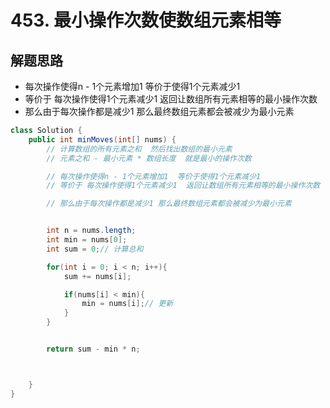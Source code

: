 # 453. 最小操作次数使数组元素相等

## 解题思路

* 每次操作使得n - 1个元素增加1  等价于使得1个元素减少1 
* 等价于 每次操作使得1个元素减少1  返回让数组所有元素相等的最小操作次数
* 那么由于每次操作都是减少1 那么最终数组元素都会被减少为最小元素

```java
class Solution {
    public int minMoves(int[] nums) {
        // 计算数组的所有元素之和  然后找出数组的最小元素
        // 元素之和 - 最小元素 * 数组长度  就是最小的操作次数

        // 每次操作使得n - 1个元素增加1  等价于使得1个元素减少1 
        // 等价于 每次操作使得1个元素减少1  返回让数组所有元素相等的最小操作次数

        // 那么由于每次操作都是减少1 那么最终数组元素都会被减少为最小元素


        int n = nums.length;
        int min = nums[0];
        int sum = 0;// 计算总和

        for(int i = 0; i < n; i++){
            sum += nums[i];

            if(nums[i] < min){
                min = nums[i];// 更新
            }
        }


        return sum - min * n;



    }
}

```

